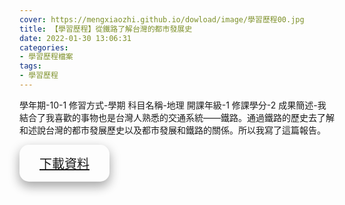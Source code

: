```yaml
---
cover: https://mengxiaozhi.github.io/dowload/image/學習歷程00.jpg
title: 【學習歷程】從鐵路了解台灣的都市發展史
date: 2022-01-30 13:06:31
categories:
- 學習歷程檔案
tags:
- 學習歷程
---
```

學年期-10-1
修習方式-學期
科目名稱-地理
開課年級-1
修課學分-2
成果簡述-我結合了我喜歡的事物也是台灣人熟悉的交通系統——鐵路。通過鐵路的歷史去了解和述說台灣的都市發展歷史以及都市發展和鐵路的關係。所以我寫了這篇報告。

<p></p>
<div id="Dowload-button" style="
    border-radius:15px;
    bottom: 120px;
    background-color:fffff;
    border: none;
    color: white;
    padding: 15px 32px;
    text-align: center;
    text-decoration: none;
    display: inline-block;
    font-size: 20px;
    box-shadow: 0 8px 16px 0 rgba(0,0,0,0.2), 0 6px 20px 0 rgba(0,0,0,0.19);
    }">
<a href="https://mengxiaozhi.github.io/dowload/從鐵路了解台灣的都市發展史.pdf">下載資料</a>
</div>
<p></p>